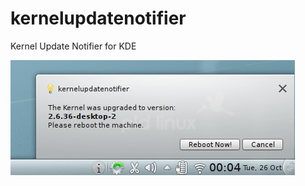 kernelupdatenotifier
====================

Kernel Update Notifier for KDE

![Alt text](screenshots/kernelupdatenotifier.png "Notofication")
